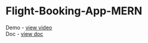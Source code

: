 # Flight-Booking-App-MERN
Demo - <a href="https://drive.google.com/file/d/1gs8dgPzxzx6PTvN6l_bYem98vHdZyQro/view?usp=drive_link">view video</a><br>
Doc - <a  href="https://docs.google.com/document/d/1P-xkweXXugTu0jhJfR5izBzGPiJXC5zn/edit?usp=sharing&ouid=111534248164571622118&rtpof=true&sd=true">view doc</a>

